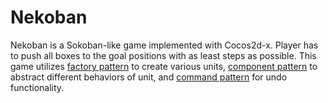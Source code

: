 # Nekoban
Nekoban is a Sokoban-like game implemented with Cocos2d-x. Player has to push all boxes to the goal positions with as least steps as possible. This game utilizes [factory pattern](https://en.wikipedia.org/wiki/Factory_method_pattern) to create various units, [component pattern](https://en.wikipedia.org/wiki/Composite_pattern) to abstract different behaviors of unit, and [command pattern](https://en.wikipedia.org/wiki/Command_pattern) for undo functionality.
